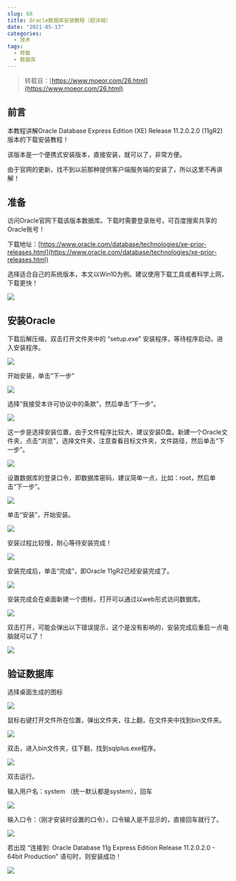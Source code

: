 ```yaml
---
slug: 68
title: Oracle数据库安装教程（超详细）
date: "2021-05-13"
categories: 
  - 技术
tags: 
  - 转载
  - 数据库
---
```





>转载自：[https://www.moeor.com/26.html](https://www.moeor.com/26.html)

## 前言

本教程讲解Oracle Database Express Edition (XE) Release 11.2.0.2.0 (11gR2)版本的下载安装教程！

该版本是一个便携式安装版本，直接安装，就可以了，非常方便。

由于官网的更新，找不到以前那种提供客户端服务端的安装了，所以这里不再讲解！

## 准备

访问Oracle官网下载该版本数据库。下载时需要登录账号，可百度搜索共享的Oracle账号！

下载地址：[https://www.oracle.com/database/technologies/xe-prior-releases.html](https://www.oracle.com/database/technologies/xe-prior-releases.html)

选择适合自己的系统版本，本文以Win10为例。建议使用下载工具或者科学上网，下载更快！

![](https://imgurl.zishu.me/images/2021/05/11/99cc9b081e46194f8b640e2f352d89f6.png)

## 安装Oracle

下载后解压缩，双击打开文件夹中的 “setup.exe" 安装程序，等待程序启动，进入安装程序。

![](https://imgurl.zishu.me/images/2021/05/13/df3abc5a83b7c91f00cf6cf567e1b359.png)

开始安装，单击“下一步”

![](https://imgurl.zishu.me/images/2021/05/13/6b374bd36f944a00280fab1e2f815373.png)

选择“我接受本许可协议中的条款”，然后单击“下一步”。

![](https://imgurl.zishu.me/images/2021/05/13/3d6083366f666aec5501c49f1e779d32.png)

这一步是选择安装位置，由于文件程序比较大，建议安装D盘。新建一个Oracle文件夹，点击“浏览”，选择文件夹，注意查看目标文件夹，文件路径，然后单击“下一步”。

![](https://imgurl.zishu.me/images/2021/05/13/5e499a1e837713df54db8b0b30158597.png)

设置数据库的登录口令，即数据库密码，建议简单一点，比如：root，然后单击“下一步”。

![](https://imgurl.zishu.me/images/2021/05/13/e3e27b7444149da7bad8697ae5ed6e8f.png)

单击“安装”，开始安装。

![](https://imgurl.zishu.me/images/2021/05/13/fa6e9c01746ab85be71069ceaaff3f9d.png)

安装过程比较慢，耐心等待安装完成！

![](https://imgurl.zishu.me/images/2021/05/13/c546d78497d65d38ed9edb0a65a0cf9c.png)

安装完成后，单击“完成”，即Oracle 11gR2已经安装完成了。

![](https://imgurl.zishu.me/images/2021/05/13/40bffb1334b9db9aec7b7ad1947539ca.png)

安装完成会在桌面新建一个图标，打开可以通过以web形式访问数据库。

![](https://imgurl.zishu.me/images/2021/05/13/04d4abda4d784b316a2e59d33df4027a.png)

双击打开，可能会弹出以下错误提示，这个是没有影响的，安装完成后重启一点电脑就可以了！

![](https://imgurl.zishu.me/images/2021/05/13/6b0a4050880c0304e2f0b9f11a6a68d3.png)

## 验证数据库

选择桌面生成的图标

![](https://imgurl.zishu.me/images/2021/05/13/04d4abda4d784b316a2e59d33df4027a.png)

鼠标右键打开文件所在位置，弹出文件夹，往上翻，在文件夹中找到bin文件夹。

![](https://imgurl.zishu.me/images/2021/05/13/dfb0416ef070cf8a0d40346978711b27.png)

双击，进入bin文件夹，往下翻，找到sqlplus.exe程序。

![](https://imgurl.zishu.me/images/2021/05/13/c7d4881fd814068a2f80a2cb93e84446.png)

双击运行。


输入用户名：system （统一默认都是system），回车

![](https://imgurl.zishu.me/images/2021/05/13/8b4fd08621b9be9e8d21dc2139197408.png)

输入口令：（刚才安装时设置的口令），口令输入是不显示的，直接回车就行了。

![](https://imgurl.zishu.me/images/2021/05/13/a0f5417730e52a5a0f1693958364ea7e.png)

若出现 “连接到: Oracle Database 11g Express Edition Release 11.2.0.2.0 - 64bit Production” 语句时，则安装成功！

![](https://imgurl.zishu.me/images/2021/05/13/d13a463bde29e2148c9984468b7b67e5.png)

